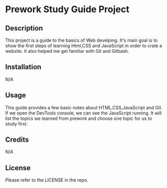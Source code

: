 # Prework Study Guide Project

## Description
 This project is a guide to the basics of Web develping.
It's main goal is to show the first steps of learning 
Html,CSS and JavaScript in order to crate a website.
It also helped me get familiar with Git and Gitbash.


## Installation

N/A

## Usage

This guide provides a few basic notes about HTML,CSS,JavaScript and Git.
If we open the DevTools console, we can see the JavaScript running. It will list the topics we learned from prework and choose one topic for us to study first.


## Credits

N/A

## License
  Please refer to the LICENSE in the repo.
  